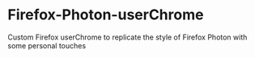 # Firefox-Photon-userChrome
Custom Firefox userChrome to replicate the style of Firefox Photon with some personal touches
